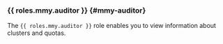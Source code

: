 ### {{ roles.mmy.auditor }} {#mmy-auditor}

The `{{ roles.mmy.auditor }}` role enables you to view information about clusters and quotas.
